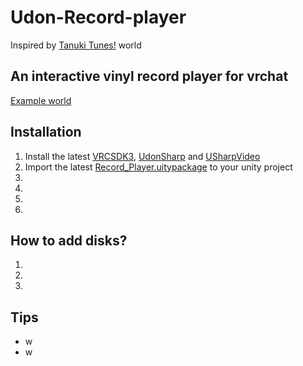 # Udon-Record-player
Inspired by [Tanuki Tunesǃ](https://vrchat.com/home/world/wrld_033b9f75-49be-4213-9218-a540dd2be60a) world
## An interactive vinyl record player for vrchat
[Example world](https://vrchat.com/home/world/wrld_033b9f75-49be-4213-9218-a540dd2be60a)
## Installation
1. Install the latest [VRCSDK3](https://vrchat.com/home/download), [UdonSharp](https://github.com/MerlinVR/UdonSharp) and [USharpVideo](https://github.com/MerlinVR/USharpVideo)
2. Import the latest [Record_Player.uitypackage](https://github.com/Vard-and-Temmie/Udon-Record-player/releases) to your unity project
3.
4.
5.
6.

## How to add disks?
1.
2.
3.

## Tips
- w
- w
